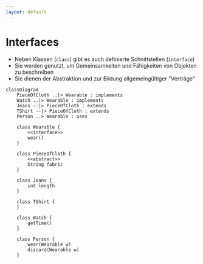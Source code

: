 ```yaml
---
layout: default
---
```


<Footer
    text="🎁 Objektorientierte Programmierung"
/>

# Interfaces

<div class="grid grid-cols-12 gap-6">
<div class="col-span-6">

- Neben Klassen (`class`) gibt es auch definierte Schnittstellen (`interface`)
- Sie werden genutzt, um Gemeinsamkeiten und Fähigkeiten von Objekten zu beschreiben
- Sie dienen der Abstraktion und zur Bildung allgemeingültiger "Verträge"

</div>
<div class="col-span-6">

```mermaid
classDiagram
    PieceOfCloth ..|> Wearable : implements
    Watch ..|> Wearable : implements
    Jeans --|> PieceOfCloth : extends
    TShirt --|> PieceOfCloth : extends
    Person ..> Wearable : uses

    class Wearable {
        <<interface>>
        wear()
    }

    class PieceOfCloth {
        <<abstract>>
        String fabric
    }

    class Jeans {
        int length
    }

    class TShirt {
    }

    class Watch {
        getTime()
    }

    class Person {
        wear(Wearable w)
        discard(Wearable w)
    }
```

</div>
</div>

<PageNumber/>
